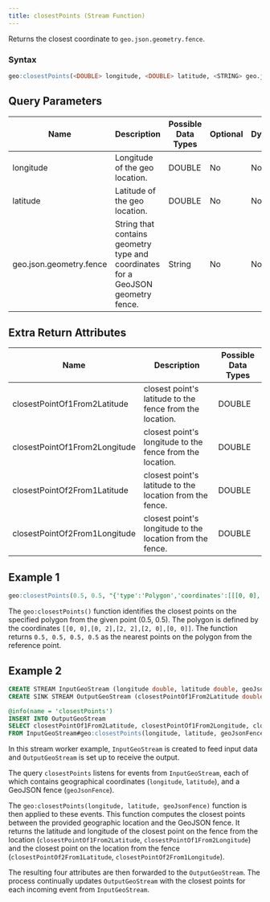 ```yaml
---
title: closestPoints (Stream Function)
---
```


Returns the closest coordinate to `geo.json.geometry.fence`.

### Syntax

```sql
geo:closestPoints(<DOUBLE> longitude, <DOUBLE> latitude, <STRING> geo.json.geometry.fence)
```

## Query Parameters

| Name              | Description   | Possible Data Types | Optional | Dynamic |
|-------------------|---------------|---------------------|----------|---------|
| longitude    | Longitude of the geo location.     | DOUBLE       | No       | No     |
| latitude | Latitude of the geo location.  | DOUBLE         | No      | No     |
| geo.json.geometry.fence         | String that contains geometry type and coordinates for a GeoJSON geometry fence. | String| No      | No     |

## Extra Return Attributes

| Name             | Description   | Possible Data Types |
|-------------------|--------------------|---------------|
| closestPointOf1From2Latitude 	  | closest point's latitude to the fence from the location.    |   DOUBLE  |
| closestPointOf1From2Longitude   | closest point's longitude to the fence from the location.   |   DOUBLE  |
| closestPointOf2From1Latitude   | closest point's latitude to the location from the fence.    |   DOUBLE  |
| closestPointOf2From1Longitude  | closest point's longitude to the location from the fence.    |   DOUBLE  |

## Example 1

```sql
geo:closestPoints(0.5, 0.5, "{'type':'Polygon','coordinates':[[[0, 0],[0, 2],[2, 2],[2, 0],[0, 0]]]}")
```

The `geo:closestPoints()` function identifies the closest points on the specified polygon from the given point (0.5, 0.5). The polygon is defined by the coordinates `[[0, 0],[0, 2],[2, 2],[2, 0],[0, 0]]`. The function returns `0.5, 0.5, 0.5, 0.5` as the nearest points on the polygon from the reference point.

## Example 2

```sql
CREATE STREAM InputGeoStream (longitude double, latitude double, geoJsonFence string);
CREATE SINK STREAM OutputGeoStream (closestPointOf1From2Latitude double, closestPointOf1From2Longitude double, closestPointOf2From1Latitude double, closestPointOf2From1Longitude double);

@info(name = 'closestPoints')
INSERT INTO OutputGeoStream
SELECT closestPointOf1From2Latitude, closestPointOf1From2Longitude, closestPointOf2From1Latitude, closestPointOf2From1Longitude
FROM InputGeoStream#geo:closestPoints(longitude, latitude, geoJsonFence);
```

In this stream worker example, `InputGeoStream` is created to feed input data and `OutputGeoStream` is set up to receive the output.

The query `closestPoints` listens for events from `InputGeoStream`, each of which contains geographical coordinates (`longitude`, `latitude`), and a GeoJSON fence (`geoJsonFence`).

The `geo:closestPoints(longitude, latitude, geoJsonFence)` function is then applied to these events. This function computes the closest points between the provided geographic location and the GeoJSON fence. It returns the latitude and longitude of the closest point on the fence from the location (`closestPointOf1From2Latitude`, `closestPointOf1From2Longitude`) and the closest point on the location from the fence (`closestPointOf2From1Latitude`, `closestPointOf2From1Longitude`).

The resulting four attributes are then forwarded to the `OutputGeoStream`. The process continually updates `OutputGeoStream` with the closest points for each incoming event from `InputGeoStream`.
